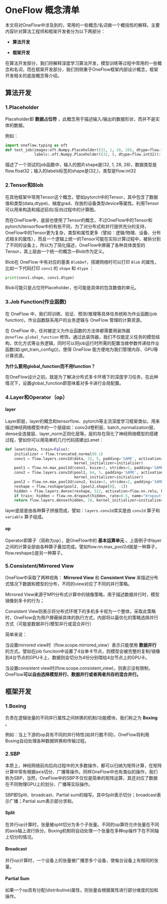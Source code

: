 # OneFlow 概念清单

本文将对OneFlow中涉及到的，常用的一些概念/名词做一个概括性的解释。主要内容针对算法工程师和框架开发者分为以下两部分：

-  **算法开发** 

-  **框架开发** 

在算法开发部分，我们将解释深度学习算法开发，模型训练等过程中常用的一些概念和名词，而在框架开发部分，我们则侧重于OneFlow框架内部设计概念，框架开发相关的底层概念等介绍。



## 算法开发

### 1.Placeholder

Placeholder即 **数据占位符** ，此概念用于描述输入/输出的数据形状，而并不是实体的数据。

例如：

```python
import oneflow.typing as oft
def test_job(images:oft.Numpy.Placeholder((32, 1, 28, 28), dtype=flow.float32),
             labels:.oft.Numpy.Placeholder((32, ), dtype=flow.int32)):
```

描述了一个测试的job函数中，输入的图片shape是(32, 1, 28, 28)，数据类型是flow.float32；输入的labels标签的shape是(32,)，类型是flow.int32



### 2.Tensor和Blob

在其他框架中常用Tensor这个概念，譬如pytorch中的Tensor，其中包含了数据值和类型(data,dtype)、梯度grad、存放的设备类型device等属性。利用Tensor可以用来构造和描述前向/反向过程中的计算图。

而在OneFlow中，底层也使用了Tensor的概念，不过OneFlow中的Tensor和pytorch/tensorflow中的有些不同，为了对分布式和并行提供充分的支持，OneFlow中的Tensor更为复杂，类型和属性更多（譬如：逻辑/物理、设备、分布式相关的属性），而且一个逻辑上统一的Tensor可能在实际计算过程中，被拆分到了不同的设备上，所以为了简化描述，OneFlow中屏蔽了各种具体类型的Tensor，其上层由一个统一的概念—Blob作为定义。



Blob在 OneFlow 中有对应的基类 `BlobDef`，搭建网络时可以打印 `Blob` 的属性，比如一下代码打印 `conv1` 的 `shape` 和 `dtype` ：

```python
print(conv1.shape, conv1.dtype)
```

Blob可能只是占位符Placeholder，也可能是具体的包含数值的单元。



### 3.Job Function(作业函数)

在 OneFlow 中，我们将训练、验证、预测/推理等具体任务统称为作业函数(job function)，作业函数联系用户的业务逻辑与 OneFlow 管理的计算资源。

在 OneFlow 中，任何被定义为作业函数的方法体都需要用装饰器 `@oneflow.global_function` 修饰，通过此装饰器，我们不仅能定义任务的模型结构，优化方式等业务逻辑，同时可以将job运行时所需的配置当做参数传递给作业函数(如:get_train_config())，使得 OneFlow 能方便地为我们管理内存、GPU等计算资源。



 **为什么要用global_function而不用function？** 

在OneFlow设计之初，就是为了解决分布式多卡环境下的深度学习任务，在此种情况下，设置global_function即意味着对多卡进行全局配置。



### 4.Layer和Operator（op）

#### layer

Layer即层，layer的概念和tensorflow、pytorch等主流深度学习框架类似，用来描述神经网络模型中的一个层级如：conv2d卷积层、batch_normalization层、dense全连接层、layer_norm正则化层等。层的存在简化了神经网络模型的搭建过程，譬如你可以用简单的几行代码搭建出Lenet：

```python
def lenet(data, train=False):
    initializer = flow.truncated_normal(0.1)
    conv1 = flow.layers.conv2d(data, 32, 5, padding='SAME', activation=flow.nn.relu, name='conv1',
                               kernel_initializer=initializer)
    pool1 = flow.nn.max_pool2d(conv1, ksize=2, strides=2, padding='SAME', name='pool1', data_format='NCHW')
    conv2 = flow.layers.conv2d(pool1, 64, 5, padding='SAME', activation=flow.nn.relu, name='conv2',
                               kernel_initializer=initializer)
    pool2 = flow.nn.max_pool2d(conv2, ksize=2, strides=2, padding='SAME', name='pool2', data_format='NCHW')
    reshape = flow.reshape(pool2, [pool2.shape[0], -1])
    hidden = flow.layers.dense(reshape, 512, activation=flow.nn.relu, kernel_initializer=initializer, name='dense1')
    if train: hidden = flow.nn.dropout(hidden, rate=0.5, name="dropout")
    return flow.layers.dense(hidden, 10, kernel_initializer=initializer, name='dense2')
```

layer底层是由各种算子拼接而成，譬如：`layers.conv2d`其实是由 `conv2d` 算子和 `variable` 算子组成。

#### op

Operator即算子（简称为op），是OneFlow中的 **基本运算单元** 。上面例子中layer之间的计算全部由各种算子叠加完成。譬如flow.nn.max_pool2d就是一种算子，flow.reshape()是另一种算子。



### 5.Consistent/Mirrored View

OneFlow中采取了两种视角： **Mirrored View** 和 **Consistent View** 来描述分布式情况下数据和模型的分布，不同的view对应了不同的并行策略。

Mirrored View来源于MPI分布式计算中的镜像策略，用于描述数据并行时，模型镜像到多卡的行为；

Consistent View则表示将分布式环境下的多机多卡视为一个整体，采取此策略时，OneFlow会为用户屏蔽掉具体的执行方式，内部将以最优化的策略选择并行方式（可能是数据并行/模型并行或混合并行）

简单来说：

当设置mirrored view时（flow.scope.mirrored_view）表示只能使用 **数据并行** 的方式。譬如在job funciton中设置了4台单卡节点，则模型会被完整的复制/镜像到4台节点的GPU卡上，数据则会切分为4份分别喂给4台节点上的GPU卡。

当设置consistent view时(flow.scope.consistent_view)，则表示没有限制，OneFlow**可以自由选择模型并行、数据并行或者两者共存的混合并行。**



## 框架开发

### 1.Boxing

负责在逻辑张量的不同并行属性之间转换的机制/功能模块，我们称之为 **Boxing** 。

例如：当上下游的op具有不同的并行特性(如并行数不同)，OneFlow将利用Boxing自动处理各种数据转换和传输过程。



### 2.SBP

本质上，神经网络前向后向过程中的大多数操作，都可以归纳为矩阵计算，在矩阵计算中常有根据axis切分、广播等操作。同样OneFlow中也有类似的操作，我们称为SBP，当然，OneFlow中的SBP不仅仅是简单的矩阵运算，其还对应了数据在不同物理GPU上的划分、广播等实际操作。

SBP即Split、broadcast、Partial sum的缩写。其中Split表示切分；broadcast表示广播；Partial sum表示部分求和。

#### Split

在并行op计算时，张量被split切分为多个子张量。不同的op算符允许张量在不同的axis轴上进行拆分。Boxing机制将自动处理一个张量在多种op操作下在不同轴上切分的情况。

#### Broadcast

并行op计算时，一个设备上的张量被广播至多个设备，使每台设备上有相同的张量。

#### Partial Sum

如果一个op具有分配(distributive)属性，则张量会根据属性进行部分维度的加和操作。

